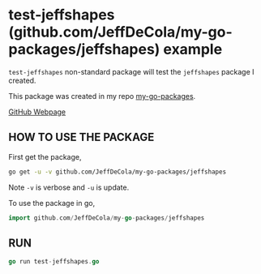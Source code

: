 # test-jeffshapes (github.com/JeffDeCola/my-go-packages/jeffshapes) example

`test-jeffshapes` non-standard package will test the `jeffshapes` package I created.

This package was created in my repo
[my-go-packages](https://github.com/JeffDeCola/my-go-packages#jeffshapes).

[GitHub Webpage](https://jeffdecola.github.io/my-go-examples/)

## HOW TO USE THE PACKAGE

First get the package,

```bash
go get -u -v github.com/JeffDeCola/my-go-packages/jeffshapes
```

Note `-v` is verbose and `-u` is update.

To use the package in go,

```go
import github.com/JeffDeCola/my-go-packages/jeffshapes
```

## RUN

```go
go run test-jeffshapes.go
```

